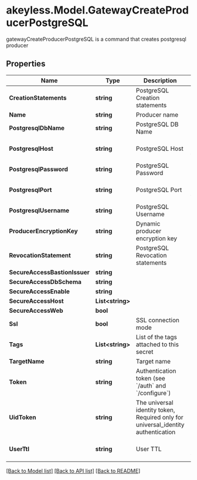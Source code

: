 # akeyless.Model.GatewayCreateProducerPostgreSQL
gatewayCreateProducerPostgreSQL is a command that creates postgresql producer

## Properties

Name | Type | Description | Notes
------------ | ------------- | ------------- | -------------
**CreationStatements** | **string** | PostgreSQL Creation statements | [optional] 
**Name** | **string** | Producer name | 
**PostgresqlDbName** | **string** | PostgreSQL DB Name | [optional] 
**PostgresqlHost** | **string** | PostgreSQL Host | [optional] [default to "127.0.0.1"]
**PostgresqlPassword** | **string** | PostgreSQL Password | [optional] 
**PostgresqlPort** | **string** | PostgreSQL Port | [optional] [default to "5432"]
**PostgresqlUsername** | **string** | PostgreSQL Username | [optional] 
**ProducerEncryptionKey** | **string** | Dynamic producer encryption key | [optional] 
**RevocationStatement** | **string** | PostgreSQL Revocation statements | [optional] 
**SecureAccessBastionIssuer** | **string** |  | [optional] 
**SecureAccessDbSchema** | **string** |  | [optional] 
**SecureAccessEnable** | **string** |  | [optional] 
**SecureAccessHost** | **List&lt;string&gt;** |  | [optional] 
**SecureAccessWeb** | **bool** |  | [optional] 
**Ssl** | **bool** | SSL connection mode | [optional] 
**Tags** | **List&lt;string&gt;** | List of the tags attached to this secret | [optional] 
**TargetName** | **string** | Target name | [optional] 
**Token** | **string** | Authentication token (see &#x60;/auth&#x60; and &#x60;/configure&#x60;) | [optional] 
**UidToken** | **string** | The universal identity token, Required only for universal_identity authentication | [optional] 
**UserTtl** | **string** | User TTL | [optional] [default to "60m"]

[[Back to Model list]](../README.md#documentation-for-models) [[Back to API list]](../README.md#documentation-for-api-endpoints) [[Back to README]](../README.md)

